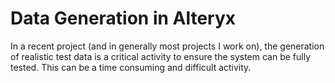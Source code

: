 # Data Generation in Alteryx

In a recent project (and in generally most projects I work on), the generation of realistic test data is a critical activity to ensure the system can be fully tested. This can be a time consuming and difficult activity.